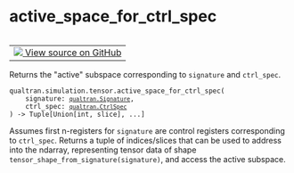 # active_space_for_ctrl_spec


<table class="tfo-notebook-buttons tfo-api nocontent" align="left">
<td>
  <a target="_blank" href="https://github.com/quantumlib/Qualtran/blob/main/qualtran/simulation/tensor/_tensor_data_manipulation.py#L62-L84">
    <img src="https://www.tensorflow.org/images/GitHub-Mark-32px.png" />
    View source on GitHub
  </a>
</td>
</table>



Returns the "active" subspace corresponding to `signature` and `ctrl_spec`.


<pre class="devsite-click-to-copy prettyprint lang-py tfo-signature-link">
<code>qualtran.simulation.tensor.active_space_for_ctrl_spec(
    signature: <a href="../../../qualtran/Signature.html"><code>qualtran.Signature</code></a>,
    ctrl_spec: <a href="../../../qualtran/CtrlSpec.html"><code>qualtran.CtrlSpec</code></a>
) -> Tuple[Union[int, slice], ...]
</code></pre>



<!-- Placeholder for "Used in" -->

Assumes first n-registers for `signature` are control registers corresponding to `ctrl_spec`.
Returns a tuple of indices/slices that can be used to address into the ndarray, representing
tensor data of shape `tensor_shape_from_signature(signature)`, and access the active subspace.